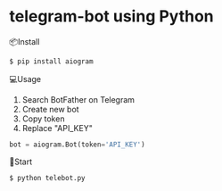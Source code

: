 # telegram-bot using Python

📦Install

```sh
$ pip install aiogram
```
        
💻Usage
1) Search BotFather on Telegram
2) Create new bot
3) Copy token
4) Replace "API_KEY"
```python
bot = aiogram.Bot(token='API_KEY')
```
🚀Start 
```sh
$ python telebot.py
```
